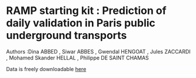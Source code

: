 # RAMP starting kit : Prediction of daily validation in Paris public underground transports
Authors :Dina ABBED , Siwar ABBES , Gwendal HENGOAT , Jules ZACCARDI , Mohamed Skander HELLAL , Philippe DE SAINT CHAMAS

Data is freely downloadable <a href="https://data.iledefrance.fr/explore/dataset/validations-sur-le-reseau-ferre-nombre-de-validations-par-jour-1er-semestre-2017/export/?dataChart=eyJxdWVyaWVzIjpbeyJjb25maWciOnsiZGF0YXNldCI6InZhbGlkYXRpb25zLXN1ci1sZS1yZXNlYXUtZmVycmUtbm9tYnJlLWRlLXZhbGlkYXRpb25zLXBhci1qb3VyLTFlci1zZW1lc3RyZS0yMDE2Iiwib3B0aW9ucyI6e319LCJjaGFydHMiOlt7ImFsaWduTW9udGgiOnRydWUsInR5cGUiOiJsaW5lIiwiZnVuYyI6IkFWRyIsInlBeGlzIjoiaWRfcmVmYV9sZGEiLCJzY2llbnRpZmljRGlzcGxheSI6dHJ1ZSwiY29sb3IiOiIjZTc0YzNjIn1dLCJ4QXhpcyI6ImpvdXIiLCJtYXhwb2ludHMiOiIiLCJ0aW1lc2NhbGUiOiJ5ZWFyIiwic29ydCI6IiJ9XSwiZGlzcGxheUxlZ2VuZCI6dHJ1ZSwiYWxpZ25Nb250aCI6dHJ1ZX0%3D">
here  </a>

